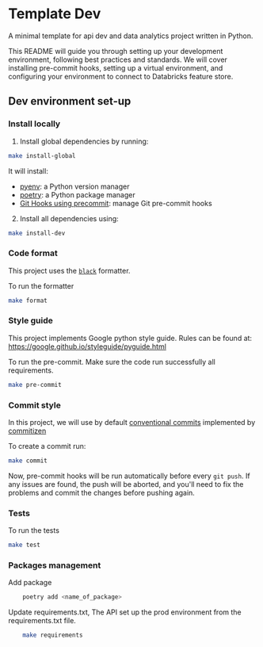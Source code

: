 # Template Dev

A minimal template for api dev and data analytics project written in Python.

This README will guide you through setting up your development environment, following best practices and standards. We will cover installing pre-commit hooks, setting up a virtual environment, and configuring your environment to connect to Databricks feature store.

## Dev environment set-up

### Install locally

1. Install global dependencies by running:

```bash
make install-global
```

It will install:

- [pyenv](https://github.com/pyenv/pyenv): a Python version manager
- [poetry](https://python-poetry.org): a Python package manager
- [Git Hooks using precommit](https://github.com/pre-commit/pre-commit): manage Git pre-commit hooks

2. Install all dependencies using:

```bash
make install-dev
```

### Code format

This project uses the [`black`](https://black.readthedocs.io/en/stable/) formatter.

To run the formatter


```bash
make format
```

### Style guide

This project implements Google python style guide. Rules can be found at: https://google.github.io/styleguide/pyguide.html

To run the pre-commit. Make sure the code run successfully all requirements.
```bash
make pre-commit
```

### Commit style
In this project, we will use by default [conventional commits](https://www.conventionalcommits.org/en/v1.0.0/) implemented by [commitizen](https://github.com/commitizen-tools/commitizen)

To create a commit run:

```bash
make commit
```

Now, pre-commit hooks will be run automatically before every `git push`. If any issues are found, the push will be aborted, and you'll need to fix the problems and commit the changes before pushing again.

### Tests
To run the tests
```bash
make test
```

### Packages management

Add package
```bash
    poetry add <name_of_package>
```

Update requirements.txt, The API set up the prod environment from the requirements.txt file.
```bash
    make requirements
```